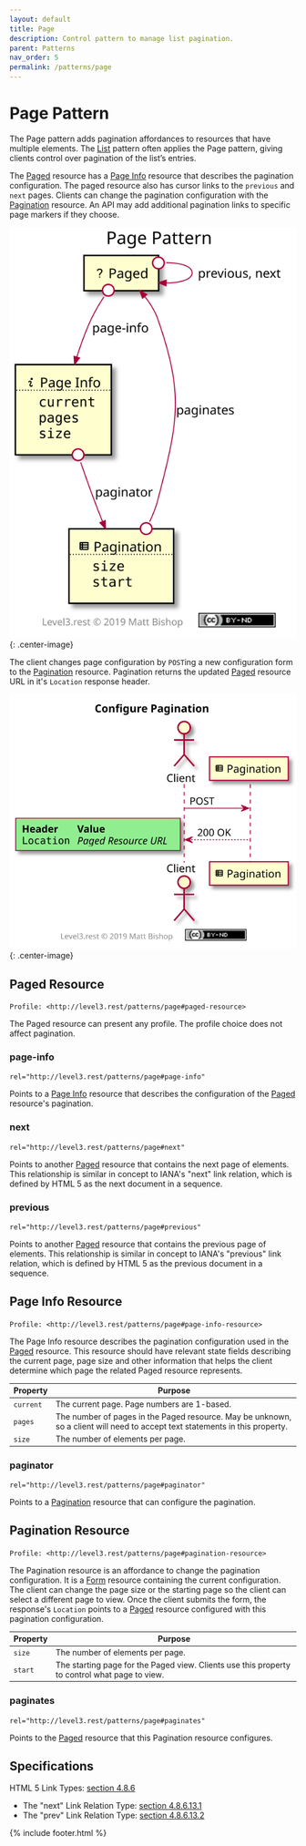 ```yaml
---
layout: default
title: Page
description: Control pattern to manage list pagination.
parent: Patterns
nav_order: 5
permalink: /patterns/page
---
```

# Page Pattern

The Page pattern adds pagination affordances to resources that have multiple elements. The [List](#list.md) pattern often applies the Page pattern, giving clients control over pagination of the list’s entries.

The [Paged](#paged-resource) resource has a [Page Info](#page-info-resource) resource that describes the pagination configuration. The paged resource also has cursor links to the `previous` and `next` pages. Clients can change the pagination configuration with the [Pagination](#pagination-resource) resource. An API may add additional pagination links to specific page markers if they choose.

![](page/relations.svg){: .center-image}

The client changes page configuration by `POST`ing a new configuration form to the [Pagination](#pagination-resource) resource. Pagination returns the updated [Paged](#paged-resource) resource URL in it's `Location` response header.

![](page/interactions.svg){: .center-image}

## Paged Resource

`Profile: <http://level3.rest/patterns/page#paged-resource>`

The Paged resource can present any profile. The profile choice does not affect pagination.

### page-info

```
rel="http://level3.rest/patterns/page#page-info"
```

Points to a [Page Info](#page-info-resource) resource that describes the configuration of the [Paged](#paged-resource) resource's pagination.

### next

```
rel="http://level3.rest/patterns/page#next"
```

Points to another [Paged](#paged-resource) resource that contains the next page of elements. This relationship is similar in concept to IANA's "next" link relation, which is defined by HTML 5 as the next document in a sequence.

### previous

```
rel="http://level3.rest/patterns/page#previous"
```

Points to another [Paged](#paged-resource) resource that contains the previous page of elements. This relationship is similar in concept to IANA's "previous" link relation, which is defined by HTML 5 as the previous document in a sequence.

## Page Info Resource

`Profile: <http://level3.rest/patterns/page#page-info-resource>`

The Page Info resource describes the pagination configuration used in the [Paged](#paged-resource) resource. This resource should have relevant state fields describing the current page, page size and other information that helps the client determine which page the related Paged resource represents.

| Property  | Purpose                                                      |
| --------- | ------------------------------------------------------------ |
| `current` | The current page. Page numbers are 1-based.                  |
| `pages`   | The number of pages in the Paged resource. May be unknown, so a client will need to accept text statements in this property. |
| `size`    | The number of elements per page.                             |

### paginator

```
rel="http://level3.rest/patterns/page#paginator"
```

Points to a [Pagination](#pagination-resource) resource that can configure the pagination.

## Pagination Resource

`Profile: <http://level3.rest/patterns/page#pagination-resource>`

The Pagination resource is an affordance to change the pagination configuration. It is a [Form](../profiles/form.md) resource containing the current configuration. The client can change the page size or the starting page so the client can select a different page to view. Once the client submits the form, the response's `Location` points to a [Paged](#paged-resource) resource configured with this pagination configuration.

| Property | Purpose                                                      |
| -------- | ------------------------------------------------------------ |
| `size`   | The number of elements per page.                             |
| `start`  | The starting page for the Paged view. Clients use this property to control what page to view. |

### paginates

```
rel="http://level3.rest/patterns/page#paginates"
```

Points to the [Paged](#paged-resource) resource that this Pagination resource configures.

## Specifications

HTML 5 Link Types: [section 4.8.6](https://www.w3.org/TR/html5/links.html#sec-link-types)

- The "next" Link Relation Type: [section 4.8.6.13.1](https://www.w3.org/TR/html5/links.html#link-type-next)
- The "prev" Link Relation Type: [section 4.8.6.13.2](https://www.w3.org/TR/html5/links.html#link-type-prev)

{% include footer.html %}